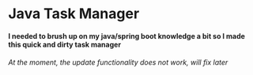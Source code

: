 # Java Task Manager #
#### I needed to brush up on my java/spring boot knowledge a bit so I made this quick and dirty task manager #### 

###### At the moment, the update functionality does not work, will fix later ######
